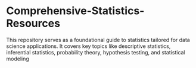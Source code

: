# Comprehensive-Statistics-Resources
This repository serves as a foundational guide to statistics tailored for data science applications. It covers key topics like descriptive statistics, inferential statistics, probability theory, hypothesis testing, and statistical modeling
